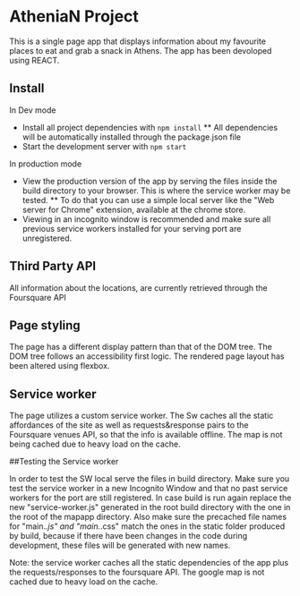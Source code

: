# AtheniaN Project

This is a single page app that displays information about my favourite
places to eat and grab a snack in Athens. The app has been devoloped using REACT.

## Install
In Dev mode
* Install all project dependencies with `npm install`
  ** All dependencies will be automatically installed through the package.json file
* Start the development server with `npm start`

In production mode
* View the production version of the app by serving the files inside the build directory to your browser. This is where the service worker may be tested.
  ** To do that you can use a simple local server like the "Web server for Chrome" extension, available at the chrome store.
* Viewing in an incognito window is recommended and make sure all previous service workers installed for your serving port are unregistered.

## Third Party API

All information about the locations, are currently retrieved through the Foursquare API

## Page styling

The page has a different display pattern than that of the DOM tree. The DOM tree follows an accessibility first logic. The rendered page layout has been altered using flexbox.

## Service worker

The page utilizes a custom service worker. The Sw caches all the static affordances of the site as well as requests&response pairs to the Foursquare venues API, so that the info is available offline. The map is not being cached due to heavy load on the cache.

##Testing the Service worker

In order to test the SW local serve the files in build directory. Make sure you test the service worker in a new Incognito Window and that no past service workers for the port are still registered. In case build is run again replace the new "service-worker.js" generated in the root build directory with the one in the root of the mapapp directory. Also make sure the precached file names for "main.*.js" and "main.*.css" match the ones in the static folder produced by build, because if there have been changes in the code during development, these files will be generated with new names.

Note: the service worker caches all the static dependencies of the app plus the requests/responses to the foursquare API. The google map is not cached due to heavy load on the cache.
